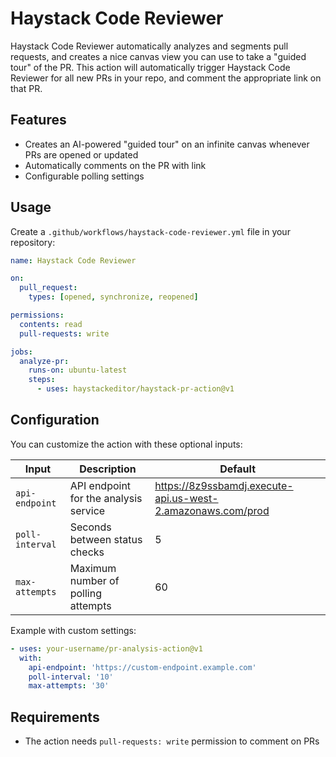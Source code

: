 # Haystack Code Reviewer

Haystack Code Reviewer automatically analyzes and segments pull requests, and creates a nice canvas view you can use to take a "guided tour" of the PR. This action will automatically trigger Haystack Code Reviewer for all new PRs in your repo, and comment the appropriate link on that PR.

## Features

- Creates an AI-powered "guided tour" on an infinite canvas whenever PRs are opened or updated
- Automatically comments on the PR with link
- Configurable polling settings

## Usage

Create a `.github/workflows/haystack-code-reviewer.yml` file in your repository:

```yaml
name: Haystack Code Reviewer

on:
  pull_request:
    types: [opened, synchronize, reopened]

permissions:
  contents: read
  pull-requests: write

jobs:
  analyze-pr:
    runs-on: ubuntu-latest
    steps:
      - uses: haystackeditor/haystack-pr-action@v1
```

## Configuration

You can customize the action with these optional inputs:

| Input | Description | Default |
|-------|-------------|---------|
| `api-endpoint` | API endpoint for the analysis service | https://8z9ssbamdj.execute-api.us-west-2.amazonaws.com/prod |
| `poll-interval` | Seconds between status checks | 5 |
| `max-attempts` | Maximum number of polling attempts | 60 |

Example with custom settings:

```yaml
- uses: your-username/pr-analysis-action@v1
  with:
    api-endpoint: 'https://custom-endpoint.example.com'
    poll-interval: '10'
    max-attempts: '30'
```

## Requirements

- The action needs `pull-requests: write` permission to comment on PRs
